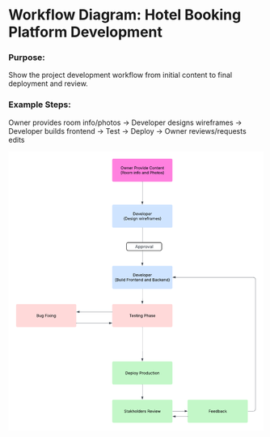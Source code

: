 # Workflow Diagram: Hotel Booking Platform Development

### Purpose: 
Show the project development workflow from initial content to final deployment and review.

### Example Steps:

Owner provides room info/photos → Developer designs wireframes → Developer builds frontend → Test → Deploy → Owner reviews/requests edits

<img src="./charts/workflow.png" alt="Work Flow Chart"/>